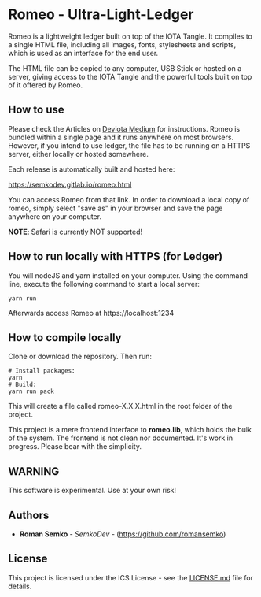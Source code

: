 # Romeo - Ultra-Light-Ledger

Romeo is a lightweight ledger built on top of the IOTA Tangle.
It compiles to a single HTML file, including all images, fonts,
stylesheets and scripts, which is used as an interface for the end user.

The HTML file can be copied to any computer, USB Stick or hosted on a
server, giving access to the IOTA Tangle and the powerful tools built on
top of it offered by Romeo.

## How to use

Please check the Articles on [Deviota Medium](https://medium.com/deviota) for instructions.
Romeo is bundled within a single page and it runs anywhere on most browsers. However,
if you intend to use ledger, the file has to be running on a HTTPS server, either locally or
hosted somewhere.

Each release is automatically built and hosted here:

https://semkodev.gitlab.io/romeo.html

You can access Romeo from that link. In order to download a local copy of romeo, simply
select "save as" in your browser and save the page anywhere on your computer.

**NOTE**: Safari is currently NOT supported!

## How to run locally with HTTPS (for Ledger)

You will nodeJS and yarn installed on your computer. Using the command line, execute the
following command to start a local server:

```
yarn run
```

Afterwards access Romeo at https://localhost:1234

## How to compile locally

Clone or download the repository. Then run:

```
# Install packages:
yarn
# Build:
yarn run pack
```

This will create a file called romeo-X.X.X.html in the root folder
of the project.

This project is a mere frontend interface to **romeo.lib**, which
holds the bulk of the system. The frontend is not clean nor documented.
It's work in progress. Please bear with the simplicity.

## WARNING

This software is experimental. Use at your own risk!

## Authors

* **Roman Semko** - _SemkoDev_ - (https://github.com/romansemko)

## License

This project is licensed under the ICS License - see the [LICENSE.md](LICENSE.md) file for details.
